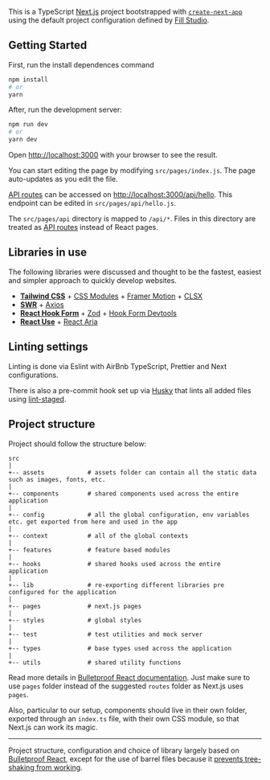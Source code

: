 This is a TypeScript [Next.js](https://nextjs.org/) project bootstrapped with [`create-next-app`](https://github.com/vercel/next.js/tree/canary/packages/create-next-app) using the default project configuration defined by [Fill Studio](https://github.com/fill-studio).

## Getting Started

First, run the install dependences command
```bash
npm install
# or
yarn
```

After, run the development server:

```bash
npm run dev
# or
yarn dev
```

Open [http://localhost:3000](http://localhost:3000) with your browser to see the result.

You can start editing the page by modifying `src/pages/index.js`. The page auto-updates as you edit the file.

[API routes](https://nextjs.org/docs/api-routes/introduction) can be accessed on [http://localhost:3000/api/hello](http://localhost:3000/api/hello). This endpoint can be edited in `src/pages/api/hello.js`.

The `src/pages/api` directory is mapped to `/api/*`. Files in this directory are treated as [API routes](https://nextjs.org/docs/api-routes/introduction) instead of React pages.

## Libraries in use

The following libraries were discussed and thought to be the fastest, easiest and simpler approach to quickly develop websites.

- **[Tailwind CSS](https://tailwindcss.com/)** + [CSS Modules](https://nextjs.org/docs/basic-features/built-in-css-support#adding-component-level-css) + [Framer Motion](https://www.framer.com/motion/) + [CLSX](https://github.com/lukeed/clsx)
- **[SWR](https://swr.vercel.app/)** + [Axios](https://github.com/axios/axios)
- **[React Hook Form](https://react-hook-form.com/)** + [Zod](https://github.com/colinhacks/zod) + [Hook Form Devtools](https://react-hook-form.com/dev-tools)
- **[React Use](https://github.com/streamich/react-use)** + [React Aria](https://react-spectrum.adobe.com/react-aria/)

## Linting settings

Linting is done via Eslint with AirBnb TypeScript, Prettier and Next configurations.

There is also a pre-commit hook set up via [Husky](https://typicode.github.io/husky/) that lints all added files using [lint-staged](https://github.com/okonet/lint-staged).

## Project structure

Project should follow the structure below:

```
src
|
+-- assets            # assets folder can contain all the static data such as images, fonts, etc.
|
+-- components        # shared components used across the entire application
|
+-- config            # all the global configuration, env variables etc. get exported from here and used in the app
|
+-- context           # all of the global contexts
|
+-- features          # feature based modules
|
+-- hooks             # shared hooks used across the entire application
|
+-- lib               # re-exporting different libraries pre configured for the application
|
+-- pages             # next.js pages
|
+-- styles            # global styles
|
+-- test              # test utilities and mock server
|
+-- types             # base types used across the application
|
+-- utils             # shared utility functions
```

Read more details in [Bulletproof React documentation](https://github.com/alan2207/bulletproof-react/blob/master/docs/project-structure.md). Just make sure to use `pages` folder instead of the suggested `routes` folder as Next.js uses `pages`.

Also, particular to our setup, components should live in their own folder, exported through an `index.ts` file, with their own CSS module, so that Next.js can work its magic.

---

Project structure, configuration and choice of library largely based on [Bulletproof React](https://github.com/alan2207/bulletproof-react), except for the use of barrel files because it [prevents tree-shaking from working](https://github.com/vercel/next.js/issues/12557).

